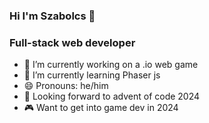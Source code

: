 

### Hi I'm Szabolcs 👋

### Full-stack web developer

- 🔭 I’m currently working on a .io web game
- 🌱 I’m currently learning Phaser js
- 😄 Pronouns: he/him
- 🎄 Looking forward to advent of code 2024
- 🎮 Want to get into game dev in 2024

